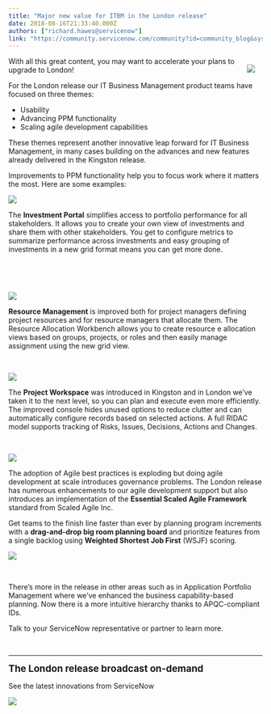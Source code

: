 ```yaml
---
title: "Major new value for ITBM in the London release"
date: 2018-08-16T21:33:40.000Z
authors: ["richard.hawes@servicenow"]
link: "https://community.servicenow.com/community?id=community_blog&sys_id=e78dec1cdbc4eb4023f4a345ca96195c"
---
```

<p><img style="max-width: 100%; max-height: 480px; padding: 15px 15px; float: right;" src="7dbb8baadb1c27005129a851ca9619a4.iix" />With all this great content, you may want to accelerate your plans to upgrade to London!</p>
<p>For the London release our IT Business Management product teams have focused on three themes:</p>
<ul><li>Usability</li><li>Advancing PPM functionality</li><li>Scaling agile development capabilities</li></ul>
<p>These themes represent another innovative leap forward for IT Business Management, in many cases building on the advances and new features already delivered in the Kingston release.</p>
<p>Improvements to PPM functionality help you to focus work where it matters the most. Here are some examples:</p>
<p><img src="3d1b28d0db84eb4023f4a345ca96192f.iix" /></p>
<p>The <strong>Investment Portal</strong> simplifies access to portfolio performance for all stakeholders. It allows you to create your own view of investments and share them with other stakeholders. You get to configure metrics to summarize performance across investments and easy grouping of investments in a new grid format means you can get more done.</p>
<p> </p>
<p> </p>
<p><img src="256ce090dbc4eb4023f4a345ca9619fb.iix" /></p>
<p><strong>Resource Management</strong> is improved both for project managers defining project resources and for resource managers that allocate them. The Resource Allocation Workbench allows you to create resource e allocation views based on groups, projects, or roles and then easily manage assignment using the new grid view.</p>
<p> </p>
<p><img src="9d0c6c10dbc4eb4023f4a345ca961909.iix" /></p>
<p>The <strong>Project Workspace</strong> was introduced in Kingston and in London we’ve taken it to the next level, so you can plan and execute even more efficiently. The improved console hides unused options to reduce clutter and can automatically configure records based on selected actions. A full RIDAC model supports tracking of Risks, Issues, Decisions, Actions and Changes.</p>
<p> </p>
<p><img src="268ce8d0dbc4eb4023f4a345ca961955.iix" /></p>
<p>The adoption of Agile best practices is exploding but doing agile development at scale introduces governance problems. The London release has numerous enhancements to our agile development support but also introduces an implementation of the <strong>Essential Scaled Agile Framework</strong> standard from Scaled Agile Inc.</p>
<p>Get teams to the finish line faster than ever by planning program increments with a <strong>drag-and-drop big room planning board</strong> and prioritize features from a single backlog using <strong>Weighted Shortest Job First</strong> (WSJF) scoring.</p>
<p><img src="0cdc6018dbc4eb4023f4a345ca9619af.iix" /></p>
<p> </p>
<p>There’s more in the release in other areas such as in Application Portfolio Management where we’ve enhanced the business capability-based planning. Now there is a more intuitive hierarchy thanks to APQC-compliant IDs.</p>
<p>Talk to your ServiceNow representative or partner to learn more.</p>
<p> </p>
<hr />
<p><strong><span style="font-size: 14pt;">The London release broadcast on-demand<br /></span></strong></p>
<p>See the latest innovations from ServiceNow</p>
<p><a href="https://www.servicenow.com/lpwbr/broadcast-event-the-london-release.html?referenceSource&#61;community" target="_blank" rel="noopener noreferrer nofollow"><img style="max-width: 100%; max-height: 480px;" src="18e1b5d9db64af40fece0b55ca96195b.iix" /></a></p>
<p> </p>